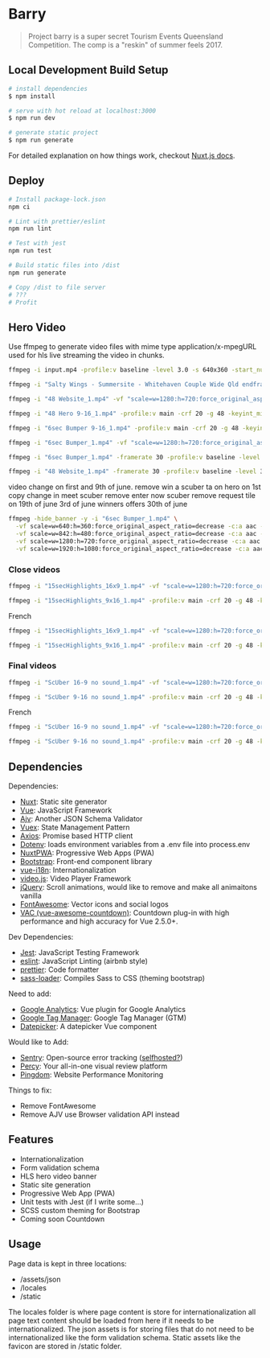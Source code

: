 # Barry

> Project barry is a super secret Tourism Events Queensland Competition. The comp is a "reskin" of summer feels 2017.

## Local Development Build Setup

```bash
# install dependencies
$ npm install

# serve with hot reload at localhost:3000
$ npm run dev

# generate static project
$ npm run generate
```

For detailed explanation on how things work, checkout [Nuxt.js docs](https://nuxtjs.org).

## Deploy

```bash
# Install package-lock.json
npm ci

# Lint with prettier/eslint
npm run lint

# Test with jest
npm run test

# Build static files into /dist
npm run generate

# Copy /dist to file server
# ???
# Profit
```

## Hero Video

Use ffmpeg to generate video files with mime type application/x-mpegURL used for hls live streaming the video in chunks.

```bash
ffmpeg -i input.mp4 -profile:v baseline -level 3.0 -s 640x360 -start_number 0 -hls_time 10 -hls_list_size 0 -f hls index.m3u8
```

```bash
ffmpeg -i "Salty Wings - Summersite - Whitehaven Couple Wide Qld endframe V3.mp4" -profile:v baseline -level 3.0 -s 640x360 -start_number 0 -hls_time 10 -hls_list_size 0 -f hls index.m3u8
```

```bash
ffmpeg -i "48 Website_1.mp4" -vf "scale=w=1280:h=720:force_original_aspect_ratio=decrease" -profile:v main -crf 20 -g 48 -keyint_min 48 -sc_threshold 0 -b:v 2500k -maxrate 2675k -bufsize 3750k -level 3.0 -start_number 0 -hls_time 4 -hls_list_size 0 -f hls index.m3u8
```

```bash
ffmpeg -i "48 Hero 9-16_1.mp4" -profile:v main -crf 20 -g 48 -keyint_min 48 -sc_threshold 0 -b:v 2500k -maxrate 2675k -bufsize 3750k -level 3.0 -start_number 0 -hls_time 4 -hls_list_size 0 -f hls about_mobile.m3u8
```

```bash
ffmpeg -i "6sec Bumper 9-16_1.mp4" -profile:v main -crf 20 -g 48 -keyint_min 48 -sc_threshold 0 -b:v 2500k -maxrate 2675k -bufsize 3750k -level 3.0 -start_number 0 -hls_time 4 -hls_list_size 0 -f hls win_mobile.m3u8
```

```bash
ffmpeg -i "6sec Bumper_1.mp4" -vf "scale=w=1280:h=720:force_original_aspect_ratio=decrease" -c:a aac -ar 48000 -b:a 128k -c:v h264 -profile:v main -crf 20 -g 48 -keyint_min 48 -sc_threshold 0 -b:v 2500k -maxrate 2675k -bufsize 3750k -level 3.0 -start_number 0 -hls_time 10 -hls_list_size 0 -f hls win.m3u8
```

```bash
ffmpeg -i "6sec Bumper_1.mp4" -framerate 30 -profile:v baseline -level 3.0 -start_number 0 -hls_time 6 -hls_list_size 0 -f hls win.m3u8
```

```bash
ffmpeg -i "48 Website_1.mp4" -framerate 30 -profile:v baseline -level 3.0 -start_number 0 -hls_time 4 -hls_list_size 0 -f hls index.m3u8
```

video change on first and 9th of june.
remove win a scuber ta on hero on 1st
copy change in meet scuber
remove enter now scuber
remove request tile on 19th of june
3rd of june winners
offers 30th of june

```bash
ffmpeg -hide_banner -y -i "6sec Bumper_1.mp4" \
  -vf scale=w=640:h=360:force_original_aspect_ratio=decrease -c:a aac -ar 48000 -c:v h264 -profile:v main -crf 20 -sc_threshold 0 -g 48 -keyint_min 48 -hls_time 4 -hls_playlist_type vod  -b:v 800k -maxrate 856k -bufsize 1200k -b:a 96k -hls_segment_filename win/360p_%03d.ts win/360p.m3u8 \
  -vf scale=w=842:h=480:force_original_aspect_ratio=decrease -c:a aac -ar 48000 -c:v h264 -profile:v main -crf 20 -sc_threshold 0 -g 48 -keyint_min 48 -hls_time 4 -hls_playlist_type vod -b:v 1400k -maxrate 1498k -bufsize 2100k -b:a 128k -hls_segment_filename win/480p_%03d.ts win/480p.m3u8 \
  -vf scale=w=1280:h=720:force_original_aspect_ratio=decrease -c:a aac -ar 48000 -c:v h264 -profile:v main -crf 20 -sc_threshold 0 -g 48 -keyint_min 48 -hls_time 4 -hls_playlist_type vod -b:v 2800k -maxrate 2996k -bufsize 4200k -b:a 128k -hls_segment_filename win/720p_%03d.ts win/720p.m3u8 \
  -vf scale=w=1920:h=1080:force_original_aspect_ratio=decrease -c:a aac -ar 48000 -c:v h264 -profile:v main -crf 20 -sc_threshold 0 -g 48 -keyint_min 48 -hls_time 4 -hls_playlist_type vod -b:v 5000k -maxrate 5350k -bufsize 7500k -b:a 192k -hls_segment_filename win/1080p_%03d.ts win/1080p.m3u8
```

### Close videos

```bash
ffmpeg -i "15secHighlights_16x9_1.mp4" -vf "scale=w=1280:h=720:force_original_aspect_ratio=decrease" -profile:v main -crf 20 -g 48 -keyint_min 48 -sc_threshold 0 -b:v 2500k -maxrate 2675k -bufsize 3750k -level 3.0 -start_number 0 -hls_time 4 -hls_list_size 0 -f hls index.m3u8
```

```bash
ffmpeg -i "15secHighlights_9x16_1.mp4" -profile:v main -crf 20 -g 48 -keyint_min 48 -sc_threshold 0 -b:v 2500k -maxrate 2675k -bufsize 3750k -level 3.0 -start_number 0 -hls_time 4 -hls_list_size 0 -f hls about_mobile.m3u8
```

French

```bash
ffmpeg -i "15secHighlights_16x9_1.mp4" -vf "scale=w=1280:h=720:force_original_aspect_ratio=decrease" -profile:v main -crf 20 -g 48 -keyint_min 48 -sc_threshold 0 -b:v 2500k -maxrate 2675k -bufsize 3750k -level 3.0 -start_number 0 -hls_time 4 -hls_list_size 0 -f hls index_fr.m3u8
```

```bash
ffmpeg -i "15secHighlights_9x16_1.mp4" -profile:v main -crf 20 -g 48 -keyint_min 48 -sc_threshold 0 -b:v 2500k -maxrate 2675k -bufsize 3750k -level 3.0 -start_number 0 -hls_time 4 -hls_list_size 0 -f hls about_mobile_fr.m3u8
```

### Final videos

```bash
ffmpeg -i "ScUber 16-9 no sound_1.mp4" -vf "scale=w=1280:h=720:force_original_aspect_ratio=decrease" -profile:v main -crf 20 -g 48 -keyint_min 48 -sc_threshold 0 -b:v 2500k -maxrate 2675k -bufsize 3750k -level 3.0 -start_number 0 -hls_time 4 -hls_list_size 0 -f hls index.m3u8
```

```bash
ffmpeg -i "ScUber 9-16 no sound_1.mp4" -profile:v main -crf 20 -g 48 -keyint_min 48 -sc_threshold 0 -b:v 2500k -maxrate 2675k -bufsize 3750k -level 3.0 -start_number 0 -hls_time 4 -hls_list_size 0 -f hls about_mobile.m3u8
```

French

```bash
ffmpeg -i "ScUber 16-9 no sound_1.mp4" -vf "scale=w=1280:h=720:force_original_aspect_ratio=decrease" -profile:v main -crf 20 -g 48 -keyint_min 48 -sc_threshold 0 -b:v 2500k -maxrate 2675k -bufsize 3750k -level 3.0 -start_number 0 -hls_time 4 -hls_list_size 0 -f hls index_fr.m3u8
```

```bash
ffmpeg -i "ScUber 9-16 no sound_1.mp4" -profile:v main -crf 20 -g 48 -keyint_min 48 -sc_threshold 0 -b:v 2500k -maxrate 2675k -bufsize 3750k -level 3.0 -start_number 0 -hls_time 4 -hls_list_size 0 -f hls about_mobile_fr.m3u8
```

## Dependencies

Dependencies:

- [Nuxt](https://nuxtjs.org): Static site generator
- [Vue](https://vuejs.org/): JavaScript Framework
- [Ajv](https://ajv.js.org/): Another JSON Schema Validator
- [Vuex](https://vuex.vuejs.org/): State Management Pattern
- [Axios](https://github.com/axios/axios): Promise based HTTP client
- [Dotenv](https://www.npmjs.com/package/dotenv): loads environment variables from a .env file into process.env
- [NuxtPWA](https://pwa.nuxtjs.org/): Progressive Web Apps (PWA)
- [Bootstrap](https://getbootstrap.com/): Front-end component library
- [vue-i18n](https://kazupon.github.io/vue-i18n/): Internationalization
- [video.js](https://videojs.com/): Video Player Framework
- [jQuery](https://jquery.com/): Scroll animations, would like to remove and make all animaitons vanilla
- [FontAwesome](https://fontawesome.com/): Vector icons and social logos
- [VAC (vue-awesome-countdown)](https://vac.js.org/): Countdown plug-in with high performance and high accuracy for Vue 2.5.0+.

Dev Dependencies:

- [Jest](https://jestjs.io/): JavaScript Testing Framework
- [eslint](https://eslint.org/): JavaScript Linting (airbnb style)
- [prettier](https://prettier.io/): Code formatter
- [sass-loader](https://github.com/webpack-contrib/sass-loader): Compiles Sass to CSS (theming bootstrap)

Need to add:

- [Google Analytics](https://github.com/nuxt-community/analytics-module): Vue plugin for Google Analytics
- [Google Tag Manager](https://www.npmjs.com/package/@nuxtjs/google-tag-manager): Google Tag Manager (GTM)
- [Datepicker](https://www.npmjs.com/package/vuejs-datepicker): A datepicker Vue component

Would like to Add:

- [Sentry](https://sentry.io): Open-source error tracking ([selfhosted?](https://github.com/getsentry/onpremise))
- [Percy](https://percy.io/): Your all-in-one visual review platform
- [Pingdom](https://www.pingdom.com/): Website Performance Monitoring

Things to fix:

- Remove FontAwesome
- Remove AJV use Browser validation API instead

## Features

- Internationalization
- Form validation schema
- HLS hero video banner
- Static site generation
- Progressive Web App (PWA)
- Unit tests with Jest (if I write some...)
- SCSS custom theming for Bootstrap
- Coming soon Countdown

## Usage

Page data is kept in three locations:

- /assets/json
- /locales
- /static

The locales folder is where page content is store for internationalization all page text content should be loaded from here if it needs to be internationalized. The json assets is for storing files that do not need to be internationalized like the form validation schema. Static assets like the favicon are stored in /static folder.
